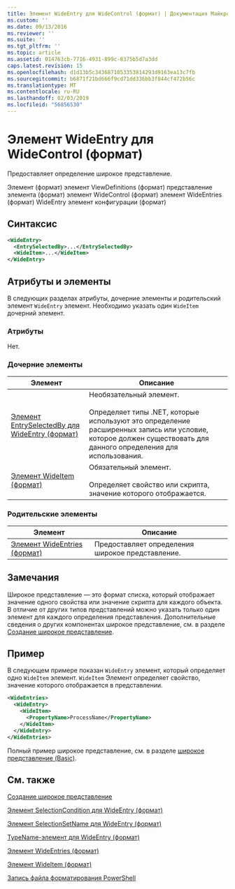 ```yaml
---
title: Элемент WideEntry для WideControl (формат) | Документация Майкрософт
ms.custom: ''
ms.date: 09/13/2016
ms.reviewer: ''
ms.suite: ''
ms.tgt_pltfrm: ''
ms.topic: article
ms.assetid: 014763cb-7716-4931-899c-8375b5d7a3dd
caps.latest.revision: 15
ms.openlocfilehash: d1d13b5c3436871053353814293d9163ea13c7fb
ms.sourcegitcommit: b6871f21bd666f9cd71dd336bb3f844cf472b56c
ms.translationtype: MT
ms.contentlocale: ru-RU
ms.lasthandoff: 02/03/2019
ms.locfileid: "56856530"
---
```

# <a name="wideentry-element-for-widecontrol-format"></a>Элемент WideEntry для WideControl (формат)

Предоставляет определение широкое представление.

Элемент (формат) элемент ViewDefinitions (формат) представление элемента (формат) элемент WideControl (формат) элемент WideEntries (формат) WideEntry элемент конфигурации (формат)

## <a name="syntax"></a>Синтаксис

```xml
<WideEntry>
  <EntrySelectedBy>...</EntrySelectedBy>
  <WideItem>...</WideItem>
</WideEntry>
```

## <a name="attributes-and-elements"></a>Атрибуты и элементы

В следующих разделах атрибуты, дочерние элементы и родительский элемент `WideEntry` элемент. Необходимо указать один `WideItem` дочерний элемент.

### <a name="attributes"></a>Атрибуты

Нет.

### <a name="child-elements"></a>Дочерние элементы

|Элемент|Описание|
|-------------|-----------------|
|[Элемент EntrySelectedBy для WideEntry (формат)](./entryselectedby-element-for-wideentry-format.md)|Необязательный элемент.<br /><br /> Определяет типы .NET, которые используют это определение расширенных запись или условие, которое должен существовать для данного определения для использования.|
|[Элемент WideItem (формат)](./wideitem-element-for-widecontrol-format.md)|Обязательный элемент.<br /><br /> Определяет свойство или скрипта, значение которого отображается.|

### <a name="parent-elements"></a>Родительские элементы

|Элемент|Описание|
|-------------|-----------------|
|[Элемент WideEntries (формат)](./wideentries-element-for-widecontrol-format.md)|Предоставляет определения широкое представление.|

## <a name="remarks"></a>Замечания

Широкое представление — это формат списка, который отображает значение одного свойства или значение скрипта для каждого объекта. В отличие от других типов представлений можно указать только один элемент для каждого определения представления. Дополнительные сведения о других компонентах широкое представление, см. в разделе [Создание широкое представление](./creating-a-wide-view.md).

## <a name="example"></a>Пример

В следующем примере показан `WideEntry` элемент, который определяет одно `WideItem` элемент. `WideItem` Элемент определяет свойство, значение которого отображается в представлении.

```xml
<WideEntries>
  <WideEntry>
    <WideItem>
      <PropertyName>ProcessName</PropertyName>
    </WideItem>
  </WideEntry>
</WideEntries>

```

Полный пример широкое представление, см. в разделе [широкое представление (Basic)](./wide-view-basic.md).

## <a name="see-also"></a>См. также

[Создание широкое представление](./creating-a-wide-view.md)

[Элемент SelectionCondition для WideEntry (формат)](./selectioncondition-element-for-entryselectedby-for-widecontrol-format.md)

[Элемент SelectionSetName для WideEntry (формат)](./selectionsetname-element-for-entryselectedby-for-widecontrol-format.md)

[TypeName-элемент для WideEntry (формат)](./typename-element-for-entryselectedby-for-wideentry-format.md)

[Элемент WideEntries (формат)](./wideentries-element-for-widecontrol-format.md)

[Элемент WideItem (формат)](./wideitem-element-for-widecontrol-format.md)

[Запись файла форматирования PowerShell](./writing-a-powershell-formatting-file.md)
